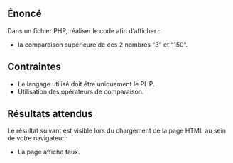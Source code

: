 ## Énoncé

Dans un fichier PHP, réaliser le code afin d’afficher :

- la comparaison supérieure de ces 2 nombres “3” et “150”.

## Contraintes

- Le langage utilisé doit être uniquement le PHP.
- Utilisation des opérateurs de comparaison.

## Résultats attendus

Le résultat suivant est visible lors du chargement de la page HTML au sein de votre navigateur :

- La page affiche faux.